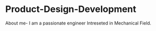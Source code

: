 # Product-Design-Development
  About me- I am a passionate engineer Intreseted in Mechanical Field.
